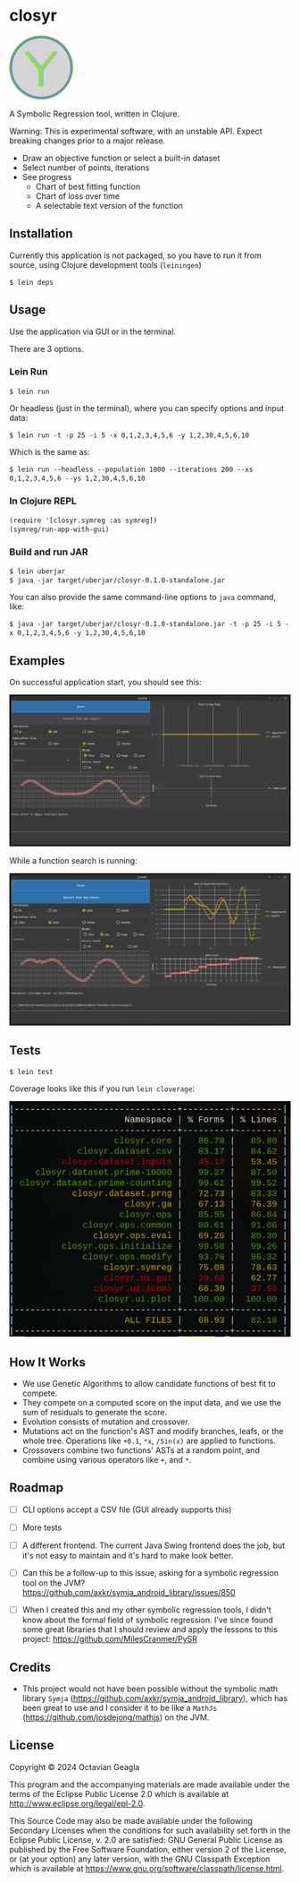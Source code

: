 # closyr

![icon_v4_qtr.png](resources%2Ficons%2Ficon_v4_qtr.png)

A Symbolic Regression tool, written in Clojure.

Warning: This is experimental software, with an unstable API. Expect breaking changes prior to a major release.

- Draw an objective function or select a built-in dataset
- Select number of points, iterations
- See progress 
  - Chart of best fitting function
  - Chart of loss over time
  - A selectable text version of the function

## Installation

Currently this application is not packaged, so you have to run it from source, using Clojure development tools (`leiningen`)

    $ lein deps

## Usage

Use the application via GUI or in the terminal. 

There are 3 options.


### Lein Run

    
    $ lein run

Or headless (just in the terminal), where you can specify options and input data:

    $ lein run -t -p 25 -i 5 -x 0,1,2,3,4,5,6 -y 1,2,30,4,5,6,10

Which is the same as:

    $ lein run --headless --population 1000 --iterations 200 --xs 0,1,2,3,4,5,6 --ys 1,2,30,4,5,6,10 

###  In Clojure REPL


    (require '[closyr.symreg :as symreg]) 
    (symreg/run-app-with-gui)

### Build and run JAR


    $ lein uberjar
    $ java -jar target/uberjar/closyr-0.1.0-standalone.jar

You can also provide the same command-line options to `java` command, like:

    $ java -jar target/uberjar/closyr-0.1.0-standalone.jar -t -p 25 -i 5 -x 0,1,2,3,4,5,6 -y 1,2,30,4,5,6,10

## Examples

On successful application start, you should see this:

![gui_after_startup_2024-02-01_09-27.png](screenshots%2Fgui_after_startup_2024-02-01_09-27.png)

While a function search is running:

![gui_running_2024-02-01_09-29.png](screenshots%2Fgui_running_2024-02-01_09-29.png)

## Tests

    $ lein test

Coverage looks like this if you run `lein cloverage`:

![test_coverage_2024-02-07_10-32.png](screenshots%2Ftest_coverage_2024-02-07_10-32.png)

## How It Works

- We use Genetic Algorithms to allow candidate functions of best fit to compete.
- They compete on a computed score on the input data, and we use the sum of residuals to generate the score.
- Evolution consists of mutation and crossover. 
- Mutations act on the function's AST and modify branches, leafs, or the whole tree.  Operations like `+0.1`, `*x`, `/Sin(x)` are applied to functions.
- Crossovers combine two functions' ASTs at a random point, and combine using various operators like `+`, and `*`.

## Roadmap

- [ ] CLI options accept a CSV file (GUI already supports this)
- [ ] More tests
- [ ] A different frontend.  The current Java Swing frontend does the job, but it's not easy to maintain and it's hard to make look better.
- [ ] Can this be a follow-up to this issue, asking for a symbolic regression tool on the JVM? https://github.com/axkr/symja_android_library/issues/850
- [ ] When I created this and my other symbolic regression tools, I didn't know about the formal field of symbolic regression.  I've since found some great libraries that I should review and apply the lessons to this project: https://github.com/MilesCranmer/PySR


## Credits

- This project would not have been possible without the symbolic math library `Symja` (https://github.com/axkr/symja_android_library), which has been great to use and I consider it to be like a `MathJs` (https://github.com/josdejong/mathjs) on the JVM.



## License

Copyright © 2024 Octavian Geagla

This program and the accompanying materials are made available under the
terms of the Eclipse Public License 2.0 which is available at
http://www.eclipse.org/legal/epl-2.0.

This Source Code may also be made available under the following Secondary
Licenses when the conditions for such availability set forth in the Eclipse
Public License, v. 2.0 are satisfied: GNU General Public License as published by
the Free Software Foundation, either version 2 of the License, or (at your
option) any later version, with the GNU Classpath Exception which is available
at https://www.gnu.org/software/classpath/license.html.
